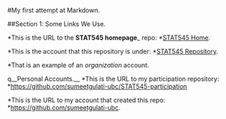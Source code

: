 #My first attempt at Markdown. 

##Section 1: Some Links We Use.

*This is the URL to the __STAT545 homepage___ repo:
	*[STAT545 Home](https://github.com/STAT545-UBC/STAT545-home).

*This is the account that this repository is under:
	*[STAT545 Repository](https://github.com/STAT545-UBC).

*That is an example of an _organization_ account.

q__Personal Accounts.__
*This is the URL to my participation repository:
	*https://github.com/sumeetgulati-ubc/STAT545-participation

*This is the URL to my account that created this repo:
	*https://github.com/sumeetgulati-ubc.
